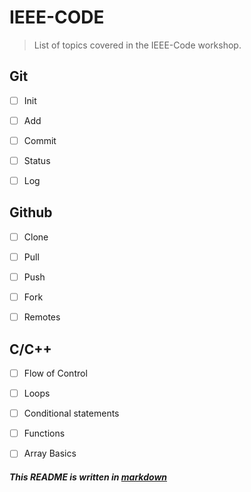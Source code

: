 # IEEE-CODE
> List of topics covered in the IEEE-Code workshop.

## Git
- [ ] Init
- [ ] Add
- [ ] Commit
- [ ] Status
- [ ] Log
 

## Github
- [ ] Clone
- [ ] Pull
- [ ] Push
- [ ] Fork
- [ ] Remotes 


## C/C++
- [ ] Flow of Control 
- [ ] Loops
- [ ] Conditional statements
- [ ] Functions
- [ ] Array Basics


##### This README is written in [markdown](https://guides.github.com/features/mastering-markdown/#GitHub-flavored-markdown)